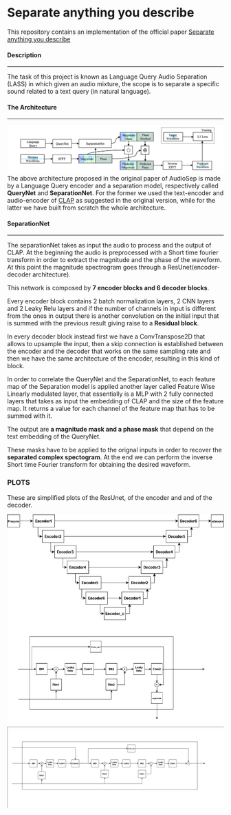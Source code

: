 # Separate anything you describe
This repository contains an implementation of the official paper [Separate anything you describe](https://github.com/Audio-AGI/AudioSep)

#### Description
___
The task of this project is known as Language Query Audio Separation (LASS) in which given an audio mixture, the scope is to separate a specific sound related to a text query (in natural language).

#### The Architecture
---

![alt text](./architecture.png)
The above architecture proposed in the original paper of AudioSep is made by a Language Query encoder and a separation model, respectively called **QueryNet** and **SeparationNet**.
For the former we used the text-encoder and audio-encoder of [CLAP](https://github.com/LAION-AI/CLAP) as suggested in the original version, while for the latter we have built from scratch the whole architecture. 

#### SeparationNet
---

The separationNet takes as input the audio to process and the output of CLAP. At the beginning the audio is preprocessed with a Short time fourier transform in order to extract the magnitude and the phase of the waveform.
At this point the magnitude spectrogram goes through a ResUnet(encoder-decoder architecture).

This network is composed by **7 encoder blocks and 6 decoder blocks**.

Every encoder block contains 2 batch normalization layers, 2 CNN layers and 2 Leaky Relu layers and if the number of channels in input is different from the ones in output there is another convolution on the initial input that is summed with the previous result giving raise to a **Residual block**. 

In every decoder block instead first we have a ConvTranspose2D that allows to upsample the input, then a skip connection is established between the encoder and the decoder that works on the same sampling rate and then we have the same architecture of the encoder, resulting in this kind of block.

In order to correlate the QueryNet and the SeparationNet, to each feature map of the Separation model is applied another layer called Feature Wise Linearly modulated layer, that essentially is a MLP with 2 fully connected layers that takes as input the embedding of CLAP and the size of the feature map. It returns a value for each channel of the feature map that has to be summed with it.

The output are **a magnitude mask and a phase mask** that depend on the text embedding of the QueryNet. 

These masks have to be applied to the orignal inputs in order to recover the **separated complex spectogram**. At the end we can perform the inverse Short time Fourier transform for obtaining the desired waveform.


### PLOTS
 These are simplified plots of the ResUnet, of the encoder and and of the decoder. 
 
![image](./resunet.png) 
![image](./encoder.jpg)
![image](./decoder.png)


